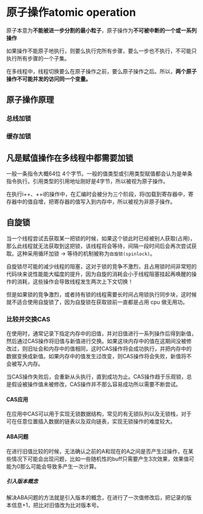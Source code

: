 # 原子操作atomic operation

原子本意为**不能被进一步分割的最小粒子**，原子操作为**不可被中断的一个或一系列操作**

如果操作不能原子地执行，则要么执行完所有步骤，要么一步也不执行，不可能只执行所有步骤的一个子集。

在多线程中，线程切换要么在原子操作之前，要么原子操作之后。所以，**两个原子操作不可能并发的访问同一个变量。**

## 原子操作原理

### 总线加锁

### 缓存加锁

## 凡是赋值操作在多线程中都需要加锁

一般一条指令大概64位 4个字节。一般的值类型或引用类型赋值都会认为是单条指令执行。引用类型的引用地址刚好是4字节，所以被视为原子操作。

在执行i++、++i的操作中，在汇编时会被分为三个阶段，将i加载到寄存器中，寄存器中的值自增，把寄存器的值写入到内存中，所以被视为非原子操作。

## 自旋锁

当一个线程尝试去获取某一把锁的时候，如果这个锁此时已经被别人获取(占用)，那么此线程就无法获取到这把锁，该线程将会等待，间隔一段时间后会再次尝试获取。这种采用循环加锁 -> 等待的机制被称为`自旋锁(spinlock)`。

自旋锁尽可能的减少线程的阻塞，这对于锁的竞争不激烈，且占用锁时间非常短的代码块来说性能能大幅度的提升，因为自旋的消耗会小于线程阻塞挂起再唤醒的操作的消耗，这些操作会导致线程发生两次上下文切换！

但是如果锁的竞争激烈，或者持有锁的线程需要长时间占用锁执行同步块，这时候就不适合使用自旋锁了，因为自旋锁在获取锁前一直都是占用 cpu 做无用功。

### 比较并交换CAS

在使用时，通常记录下指定内存中的旧值，并对旧值进行一系列操作后得到新值，然后通过CAS操作将旧值与新值进行交换。如果这块内存中的值在这期间没被修改过，则旧址会和内存中的值相同，这时CAS操作将会成功执行，并把内存中的数据变换成新值。如果内存中的值发生过改变，则CAS操作将会失败，新值将不会被写入内存。

当CAS操作失败后，会重新从头执行，直到成功为止。CAS操作趋于乐观锁，总是假设被操作值未被修改，CAS操作并不那么容易成功所以需要不断尝试。

#### CAS应用

在应用中CAS可以用于实现无锁数据结构，常见的有无锁队列以及无锁栈，对于可在任意位置插入数据的链表以及双向链表，实现无锁操作的难度较大。

#### ABA问题

在进行旧值比较的时候，无法确认之前的A和现在的A之间是否产生过操作，在某些情况下可能会出现问题，比如一些随机性的buff只需要产生3次效果，效果值可能为0那么可能会导致多产生一次计算。

##### 引入版本概念

解决ABA问题的方法就是引入版本的概念，在进行了一次值修改后，把记录的版本信息+1，把比对旧值改为比对版本号。